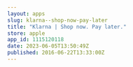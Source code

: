 ```yaml
---
layout: apps
slug: klarna--shop-now-pay-later
title: "Klarna | Shop now. Pay later."
store: apple
app_id: 1115120118
date: 2023-06-05T13:50:49Z
published: 2016-06-22T13:33:00Z
---
```

